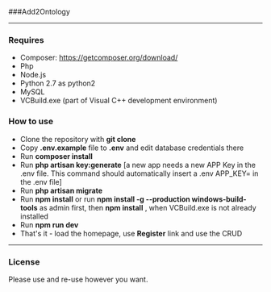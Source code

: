 ###Add2Ontology

---
### Requires
 * Composer: https://getcomposer.org/download/
 * Php
 * Node.js
 * Python 2.7 as python2 
 * MySQL
 * VCBuild.exe (part of Visual C++ development environment)
  
### How to use

- Clone the repository with __git clone__
- Copy __.env.example__ file to __.env__ and edit database credentials there
- Run __composer install__
- Run __php artisan key:generate__ [a new app needs a new APP Key in the .env file. This command should automatically insert a .env APP_KEY= in the .env file]
- Run __php artisan migrate__
- Run __npm install__ or run __npm install -g --production windows-build-tools__ as admin first, then __npm install__ , when VCBuild.exe is not already installed
- Run __npm run dev__
- That's it - load the homepage, use __Register__ link and use the CRUD

---

### License

Please use and re-use however you want.
